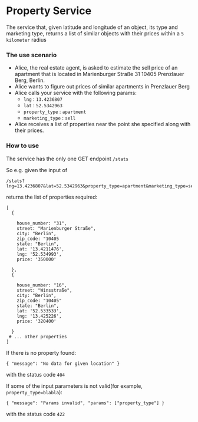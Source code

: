 # Property Service
The service that, given latitude and longitude of an object, its type and marketing type, returns a list of similar objects with their prices within a `5 kilometer` radius

### The use scenario
- Alice, the real estate agent, is asked to estimate the sell price of an apartment that is located in Marienburger Straße 31 10405 Prenzlauer Berg, Berlin.
- Alice wants to figure out prices of similar apartments in Prenzlauer Berg
- Alice calls your service with the following params:
  - `lng` : `13.4236807`
  - `lat` : `52.5342963`
  - `property_type` : `apartment`
  - `marketing_type` : `sell`
- Alice receives a list of properties near the point she specified along with their prices.

### How to use
The service has the only one GET endpoint  `/stats`

So e.g. given the input of 

```
/stats?lng=13.4236807&lat=52.5342963&property_type=apartment&marketing_type=sell
```

returns the list of properties required:

```
[
  {

    house_number: "31", 
    street: "Marienburger Straße", 
    city: "Berlin", 
    zip_code: "10405
    state: "Berlin",
    lat: '13.4211476',
    lng: '52.534993',
    price: '350000'

  },
  {

    house_number: "16", 
    street: "Winsstraße", 
    city: "Berlin", 
    zip_code: "10405"
    state: "Berlin",
    lat: '52.533533',
    lng: '13.425226',
    price: '320400'

  }
 # ... other properties 
]
```

If there is no property found:

```
{ "message": "No data for given location" }
```
with the status code `404`

If some of the input parameters is not valid(for example, `property_type=blabla`):

```
{ "message": "Params invalid", "params": ["property_type"] }
```
with the status code `422`